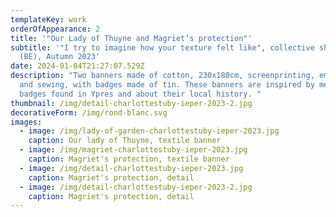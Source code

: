 ```yaml
---
templateKey: work
orderOfAppearance: 2
title: '"Our Lady of Thuyne and Magriet’s protection"'
subtitle: '"I try to imagine how your texture felt like", collective show, Ypres
  (BE), Autumn 2023'
date: 2024-01-04T21:27:07.529Z
description: "Two banners made of cotton, 230x180cm, screenprinting, embroidery
  and sewing, with badges made of tin. These banners are inspired by medieval
  badges found in Ypres and about their local history. "
thumbnail: /img/detail-charlottestuby-ieper-2023-2.jpg
decorativeForm: /img/rond-blanc.svg
images:
  - image: /img/lady-of-garden-charlottestuby-ieper-2023.jpg
    caption: Our lady of Thuyne, textile banner
  - image: /img/magriet-charlottestuby-ieper-2023.jpg
    caption: Magriet's protection, textile banner
  - image: /img/detail-charlottestuby-ieper-2023.jpg
    caption: Magriet's protection, detail
  - image: /img/detail-charlottestuby-ieper-2023-2.jpg
    caption: Magriet's protection, detail
---
```

